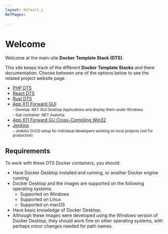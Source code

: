 ```yaml
---
layout: default_c
RefPages:
 
--- 
```



 
# Welcome
Welcome at the main-site **Docker Template Stack (DTS)**.

This site keeps track of the different **Docker Template Stacks** and there documentation. Choose between one of the options below to see the related project website page.
- [PHP DTS](https://nicojane.github.io/PHP-Development-Template-Stack/)
- [React DTS](https://nicojane.github.io/React-Development-Template-Stack/) 
- [Rust DTS](https://nicojane.github.io/Rust-Development-Template-Stack/)
- [App X11 Forward GUI](https://nicojane.github.io/APP-X11-Forward-Development-Template-Stack/) <br>
  <small><span class="nje-ident" style="--nje-number-of-spaces: 4px;"/>- Develop .NET GUI Desktop Applications and display them under Windows</small><br>
  <small><span class="nje-ident" style="--nje-number-of-spaces: 16px;"/>- Sub container .NET Avalonia </small>
- [App X11 Forward GU Cross-Compiling Win32](https://nicojane.github.io/APP-X11-Forward-win32-Development-Template-Stack/) <br>
- [Jenkins](https://nicojane.github.io/Jenkins-Development-Stack/) <br>
  <small><span class="nje-ident" style="--nje-number-of-spaces: 4px;"/>- Jenkins CI/CD setup for individual developers working on local projects (not for production)</small>

## Requirements 
To work with these DTS Docker containers, you should:
- Have Docker Desktop installed and running, or another Docker engine running
- Docker Desktop and the images are supported on the following operating systems.
  - Supported on Windows
  - Supported on Linux
  - Supported on macOS
- Have basic knowledge of Docker Desktop.
- Although these images were developed using the Windows version of Docker Desktop, they should work fine on other operating systems, with perhaps minor changes needed for path names.
 